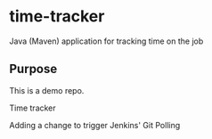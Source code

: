 # time-tracker
Java (Maven) application for tracking time on the job

## Purpose

This is a demo repo.

Time tracker

Adding a change to trigger Jenkins' Git Polling
